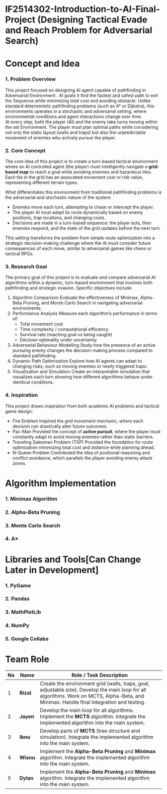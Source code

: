 # IF2514302-Introduction-to-AI-Final-Project (Designing Tactical Evade and Reach Problem for Adversarial Search)
# Concept and Idea

### 1. Problem Overview

This project focused  on designing AI agent capable of pathfinding in Adversarial Environment . AI goals it find the fastest and safest path to exit the Sequence while minimizing total cost and avoiding obstacle.
Unlike standard deterministic pathfinding problems (such as A* or Dijkstra), this environments operates in a stochastic and adversarial setting, where environmental conditions and agent interactions change over time.  
At every step, both the player (AI) and the enemy take turns moving within the set Environment. The player must plan optimal paths while considering not only the static layout (walls and traps) but also the unpredictable movement of enemies who actively pursue the player.
### 2. Core Concept

The core idea of this project is to create a turn-based tactical environment where an AI controlled agent (the player) must intelligently navigate a **grid-based map** to reach a goal while avoiding enemies and hazardous tiles.  
Each tile in the grid has an associated movement cost or risk value, representing different terrain types.

What differentiates this environment from traditional pathfinding problems is the adversarial and stochastic nature of the system:

- Enemies move each turn, attempting to chase or intercept the player.
- The player AI must adapt its route dynamically based on enemy positions, trap locations, and changing costs.
- Decisions are made in a turn-based sequence: the player acts, then enemies respond, and the state of the grid updates before the next turn.

This setting transforms the problem from simple route optimization into a strategic decision-making challenge where the AI must consider future consequences of each move, similar to adversarial games like chess or tactical RPGs.
### 3. Research Goal

The primary goal of this project is to evaluate and compare adversarial AI algorithms within a dynamic, turn-based environment that involves both pathfinding and strategic evasion.
Specific objectives include:
1. Algorithm Comparison
    Evaluate the effectiveness of Minimax, Alpha-Beta Pruning, and Monte Carlo Search in navigating adversarial environments.
2. Performance Analysis
	Measure each algorithm’s performance in terms of:
	- Total movement cost 
	- Time complexity / computational efficiency   
	- Survival rate (reaching goal vs being caught)
	- Decision optimality under uncertainty     
3. Adversarial Behaviour Modelling
    Study how the presence of an active pursuing enemy changes the decision-making process compared to standard pathfinding.
4. Dynamic Path Optimization
    Explore how AI agents can adapt to changing risks, such as moving enemies or newly triggered traps.
5. Visualization and Simulation 
    Create an interpretable simulation that visualizes each turn showing how different algorithms behave under identical conditions.
### 4. Inspiration
This project draws inspiration from both academic AI problems and tactical game design:
- Fire Emblem
	Inspired the grid movement mechanic, where each decision can drastically alter future outcomes.
- Pac-Man
	Provided the concept of **active pursuit**, where the player must constantly adapt to avoid moving enemies rather than static barriers.
- Traveling Salesman Problem (TSP)
	Provided the foundation for route optimization minimizing total cost and distance while planning ahead.
- N-Queen Problem
	Contributed the idea of positional reasoning and conflict avoidance, which parallels the player avoiding enemy attack zones.
# Algorithm Implementation
### 1. Minimax Algorithm
### 2. Alpha-Beta Pruning
### 3. Monte Carlo Search
### 4. A*
# Libraries and Tools[Can Change Later in Development]
### 1. PyGame
### 2. Pandas
### 3. MathPlotLib
### 4. NumPy
### 5. Google Collabs
# Team Role
| No | Name             | Role / Task Description                                                                                                                                                                   |
| -- | ---------------- | ----------------------------------------------------------------------------------------------------------------------------------------------------------------------------------------- |
| 1  | **Rizal** | Create the environment grid (walls, traps, goal, adjustable size). Develop the main loop for all algorithms. Work on MCTS, Alpha-Beta, and Minimax. Handle final integration and testing. |
| 2  | **Jayen**        | Develop the main loop for all algorithms. Implement the **MCTS** algorithm. Integrate the implemented algorithm into the main system.                                                     |
| 3  | **Ibnu**         | Develop parts of **MCTS** (tree structure and simulation). Integrate the implemented algorithm into the main system.                                                                      |
| 4  | **Wisnu**        | Implement the **Alpha-Beta Pruning** and **Minimax** algorithm. Integrate the implemented algorithm into the main system.                                                                                 |
| 5  | **Dylan**        | Implement the **Alpha-Beta Pruning** and **Minimax** algorithm. Integrate the implemented algorithm into the main system.                                                                                            |


